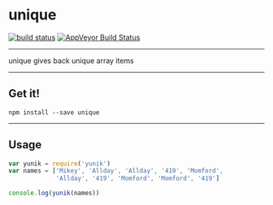 # unique

[![build status](http://img.shields.io/travis/balou9/yunik.svg?style=flat)](http://travis-ci.org/balou9/yunik) [![AppVeyor Build Status](https://ci.appveyor.com/api/projects/status/github/balou9/yunik?branch=master&svg=true)](https://ci.appveyor.com/project/balou9/yunik)

***

unique gives back unique array items

***

## Get it!

```
npm install --save unique
```

***

## Usage

```js
var yunik = require('yunik')
var names = ['Mikey', 'Allday', 'Allday', '419', 'Momford',
             'Allday', '419', 'Momford', 'Momford', '419']

console.log(yunik(names))
```
